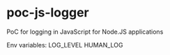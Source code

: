 # poc-js-logger
PoC for logging in JavaScript for Node.JS applications


Env variables:
LOG_LEVEL
HUMAN_LOG
